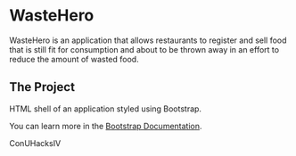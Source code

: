 # WasteHero

WasteHero is an application that allows restaurants to register and sell food that is still fit for consumption and about to be thrown away in an effort to reduce the amount of wasted food.

## The Project

HTML shell of an application styled using Bootstrap.

You can learn more in the [Bootstrap Documentation](https://getbootstrap.com/).

ConUHacksIV
